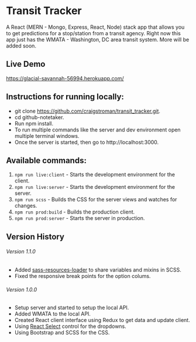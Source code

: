 # Transit Tracker

A React (MERN - Mongo, Express, React, Node) stack app that allows you to get predictions for a stop/station from a transit agency.
Right now this app just has the WMATA - Washington, DC area transit system.  More will be added soon.


## Live Demo
https://glacial-savannah-56994.herokuapp.com/

## Instructions for running locally:
- git clone https://github.com/craigstroman/transit_tracker.git.
- cd github-notetaker.
- Run npm install.
- To run multiple commands like the server and dev environment open multiple terminal windows.
- Once the server is started, then go to http://localhost:3000.

## Available commands:
1. `npm run live:client` - Starts the development environment for the client.
1. `npm run live:server` - Starts the development environment for the server.
1. `npm run scss` - Builds the CSS for the server views and watches for changes.
1. `npm run prod:build` - Builds the production client.
1. `npm run prod:server` - Starts the server in production.

## Version History

###### Version 1.1.0
- Added [sass-resources-loader](https://www.npmjs.com/package/sass-resources-loader) to share variables and mixins in SCSS.
- Fixed the responsive break points for the option colums.

###### Version 1.0.0
- Setup server and started to setup the local API.
- Added WMATA to the local API.
- Created React client interface using Redux to get data and update client.
- Using [React Select](https://github.com/JedWatson/react-select) control for the dropdowns.
- Using Bootstrap and SCSS for the CSS.
